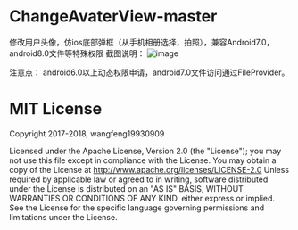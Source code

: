 # ChangeAvaterView-master
修改用户头像，仿ios底部弹框（从手机相册选择，拍照），兼容Android7.0，android8.0文件等特殊权限
截图说明：
![image](https://github.com/wangfeng19930909/ChangeAvaterView-master/blob/master/screenshot/Screenshot_20181120-181809.png?raw=true)

注意点：
android6.0以上动态权限申请，android7.0文件访问通过FileProvider。

MIT License
=================================== 
Copyright 2017-2018, wangfeng19930909

   Licensed under the Apache License, Version 2.0 (the "License");
   you may not use this file except in compliance with the License.
   You may obtain a copy of the License at http://www.apache.org/licenses/LICENSE-2.0
   Unless required by applicable law or agreed to in writing, software
   distributed under the License is distributed on an "AS IS" BASIS,
   WITHOUT WARRANTIES OR CONDITIONS OF ANY KIND, either express or implied.
   See the License for the specific language governing permissions and
   limitations under the License.

